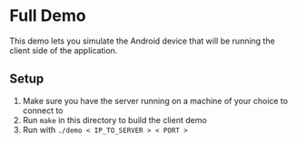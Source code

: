 # Full Demo
This demo lets you simulate the Android device that will be running the client side of the application.

## Setup
1. Make sure you have the server running on a machine of your choice to connect to
2. Run `make` in this directory to build the client demo
3. Run with `./demo < IP_TO_SERVER > < PORT >`
